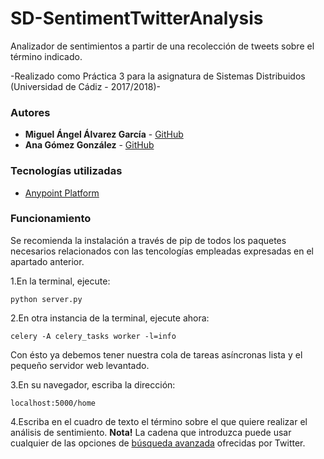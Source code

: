 # SD-SentimentTwitterAnalysis

Analizador de sentimientos a partir de una recolección de tweets sobre el término indicado.

-Realizado como Práctica 3 para la asignatura de Sistemas Distribuidos (Universidad de Cádiz - 2017/2018)-


### Autores

* **Miguel Ángel Álvarez García** - [GitHub](https://github.com/IamMiguelAA)
* **Ana Gómez González** - [GitHub](https://github.com/angoglez)


### Tecnologías utilizadas

* [Anypoint Platform](https://anypoint.mulesoft.com/home/)


### Funcionamiento

Se recomienda la instalación a través de pip de todos los paquetes necesarios relacionados con las tencologías empleadas expresadas en el apartado anterior.

1.En la terminal, ejecute:
```
python server.py
```

2.En otra instancia de la terminal, ejecute ahora:
```
celery -A celery_tasks worker -l=info
```
Con ésto ya debemos tener nuestra cola de tareas asíncronas lista y el pequeño servidor web levantado.

3.En su navegador, escriba la dirección:
```
localhost:5000/home
```

4.Escriba en el cuadro de texto el término sobre el que quiere realizar el análisis de sentimiento.
**Nota!** La cadena que introduzca puede usar cualquier de las opciones de [búsqueda avanzada](https://help.twitter.com/es/using-twitter/twitter-advanced-search) ofrecidas por Twitter.

